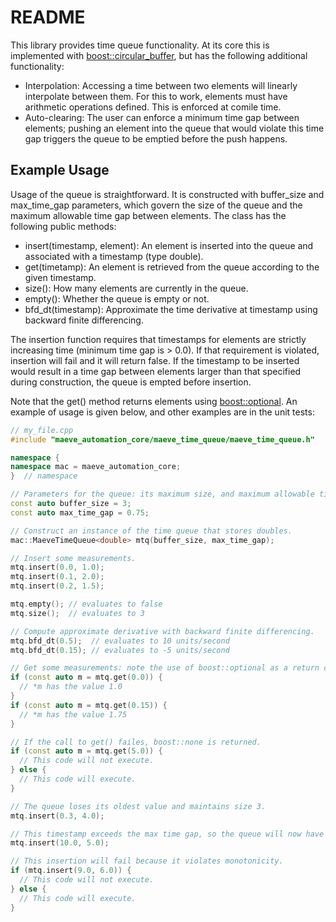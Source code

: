 # README #

This library provides time queue functionality. At its core this is implemented with [boost::circular\_buffer](http://www.boost.org/doc/libs/1_64_0/doc/html/circular_buffer.html), but has the following additional functionality:

* Interpolation: Accessing a time between two elements will linearly interpolate between them. For this to work, elements must have arithmetic operations defined. This is enforced at comile time.
* Auto-clearing: The user can enforce a minimum time gap between elements; pushing an element into the queue that would violate this time gap triggers the queue to be emptied before the push happens.

## Example Usage ##

Usage of the queue is straightforward. It is constructed with buffer\_size and max\_time\_gap parameters, which govern the size of the queue and the maximum allowable time gap between elements. The class has the following public methods:

* insert(timestamp, element): An element is inserted into the queue and associated with a timestamp (type double).
* get(timetamp): An element is retrieved from the queue according to the given timestamp.
* size(): How many elements are currently in the queue.
* empty(): Whether the queue is empty or not.
* bfd\_dt(timestamp): Approximate the time derivative at timestamp using backward finite differencing.


The insertion function requires that timestamps for elements are strictly increasing time (minimum time gap is > 0.0). If that requirement is violated, insertion will fail and it will return false. If the timestamp to be inserted would result in a time gap between elements larger than that specified during construction, the queue is empted before insertion.

Note that the get() method returns elements using [boost::optional](http://www.boost.org/doc/libs/1_64_0/libs/optional/doc/html/index.html). An example of usage is given below, and other examples are in the unit tests:

```c++
// my_file.cpp
#include "maeve_automation_core/maeve_time_queue/maeve_time_queue.h"

namespace {
namespace mac = maeve_automation_core;
}  // namespace

// Parameters for the queue: its maximum size, and maximum allowable time gap
const auto buffer_size = 3;
const auto max_time_gap = 0.75;

// Construct an instance of the time queue that stores doubles.
mac::MaeveTimeQueue<double> mtq(buffer_size, max_time_gap);

// Insert some measurements.
mtq.insert(0.0, 1.0);
mtq.insert(0.1, 2.0);
mtq.insert(0.2, 1.5);

mtq.empty(); // evaluates to false
mtq.size();  // evaluates to 3

// Compute approximate derivative with backward finite differencing.
mtq.bfd_dt(0.5);  // evaluates to 10 units/second
mtq.bfd_dt(0.15); // evaluates to -5 units/second

// Get some measurements: note the use of boost::optional as a return container.
if (const auto m = mtq.get(0.0)) {
  // *m has the value 1.0
}
if (const auto m = mtq.get(0.15)) {
  // *m has the value 1.75
}

// If the call to get() failes, boost::none is returned.
if (const auto m = mtq.get(5.0)) {
  // This code will not execute.
} else {
  // This code will execute.
}

// The queue loses its oldest value and maintains size 3.
mtq.insert(0.3, 4.0);

// This timestamp exceeds the max time gap, so the queue will now have size 1.
mtq.insert(10.0, 5.0);

// This insertion will fail because it violates monotonicity.
if (mtq.insert(9.0, 6.0)) {
  // This code will not execute.
} else {
  // This code will execute.
}

```

